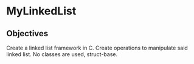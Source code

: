 # MyLinkedList
## Objectives
Create a linked list framework in C. Create operations to manipulate said linked list. No classes are used, struct-base.